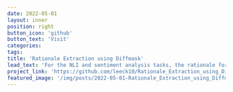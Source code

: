 ```yaml
---
date: 2022-05-01
layout: inner
position: right
button_icon: 'github'
button_text: 'Visit'
categories:
tags:
title: 'Rationale Extraction using Diffmask'
lead_text: 'For the NLI and sentiment analysis tasks, the rationale for the prediction result can be extracted using the post-analysis model'
project_link: 'https://github.com/leeck10/Rationale_Extraction_using_Diffmask'
featured_image: '/img/posts/2022-05-01-Rationale_Extraction_using_Diffmask.png'
---
```

